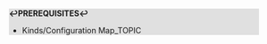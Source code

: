 <div style="margin:2em; background-color: #e0e0e0;">

<strong>↩PREREQUISITES↩</strong>

 * Kinds/Configuration Map_TOPIC

</div>

